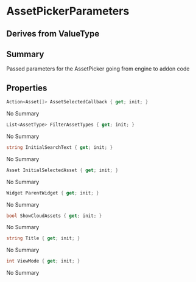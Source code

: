 # AssetPickerParameters

## Derives from ValueType

## Summary

Passed parameters for the AssetPicker going from engine to addon code
## Properties

```c#
Action<Asset[]> AssetSelectedCallback { get; init; } 
```
No Summary
```c#
List<AssetType> FilterAssetTypes { get; init; } 
```
No Summary
```c#
string InitialSearchText { get; init; } 
```
No Summary
```c#
Asset InitialSelectedAsset { get; init; } 
```
No Summary
```c#
Widget ParentWidget { get; init; } 
```
No Summary
```c#
bool ShowCloudAssets { get; init; } 
```
No Summary
```c#
string Title { get; init; } 
```
No Summary
```c#
int ViewMode { get; init; } 
```
No Summary
